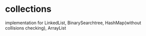 # collections

implementation for LinkedList, BinarySearchtree, HashMap(without collisions checking), ArrayList
